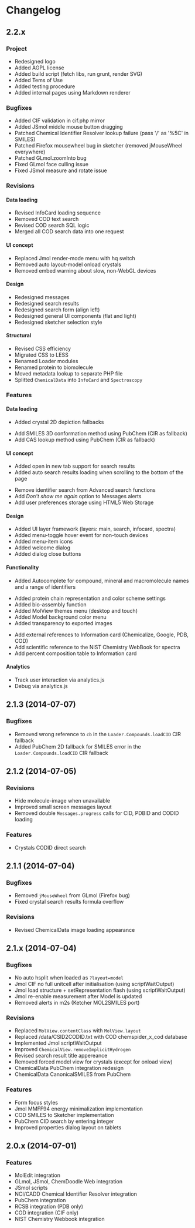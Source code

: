 # Changelog

## 2.2.x

### Project

- Redesigned logo
- Added AGPL license
- Added build script (fetch libs, run grunt, render SVG)
- Added Tems of Use
- Added testing procedure
- Added internal pages using Markdown renderer

### Bugfixes

- Added CIF validation in cif.php mirror
- Added JSmol middle mouse button dragging
- Patched Chemical Identifier Resolver lookup failure (pass '/' as '%5C' in SMILES)
- Patched Firefox mousewheel bug in sketcher (removed jMouseWheel everywhere)
- Patched GLmol.zoomInto bug
- Fixed GLmol face culling issue
- Fixed JSmol measure and rotate issue

### Revisions

#### Data loading
- Revised InfoCard loading sequence
- Removed COD text search
- Revised COD search SQL logic
- Merged all COD search data into one request

#### UI concept
- Replaced Jmol render-mode menu with hq switch
- Removed auto layout-model onload crystals
- Removed embed warning about slow, non-WebGL devices

#### Design
- Redesigned messages
- Redesigned search results
- Redesigned search form (align left)
- Redesigned general UI components (flat and light)
- Redesigned sketcher selection style

#### Structural
- Revised CSS efficiency
- Migrated CSS to LESS
- Renamed Loader modules
- Renamed protein to biomolecule
- Moved metadata lookup to separate PHP file
- Splitted `ChemicalData` into `InfoCard` and `Spectroscopy`

### Features

#### Data loading
- Added crystal 2D depiction fallbacks
+ Add SMILES 3D conformation method using PubChem (CIR as fallback)
+ Add CAS lookup method using PubChem (CIR as fallback)

#### UI concept
- Added open in new tab support for search results
- Added auto search results loading when scrolling to the bottom of the page
+ Remove identifier search from Advanced search functions
+ Add *Don't show me again* option to Messages alerts
+ Add user preferences storage using HTML5 Web Storage

#### Design
- Added UI layer framework (layers: main, search, infocard, spectra)
- Added menu-toggle hover event for non-touch devices
- Added menu-item icons
- Added welcome dialog
- Added dialog close buttons

#### Functionality
+ Added Autocomplete for compound, mineral and macromolecule names and a range of identifiers
- Added protein chain representation and color scheme settings
- Added bio-assembly function
- Added MolView themes menu (desktop and touch)
- Added Model background color menu
- Added transparency to exported images
+ Add external references to Information card (Chemicalize, Google, PDB, COD)
+ Add scientific reference to the NIST Chemistry WebBook for spectra
+ Add percent composition table to Information card

#### Analytics
+ Track user interaction via analytics.js
+ Debug via analytics.js

## 2.1.3 (2014-07-07)

### Bugfixes
- Removed wrong reference to `cb` in the `Loader.Compounds.loadCID` CIR fallback
- Added PubChem 2D fallback for SMILES error in the `Loader.Compounds.loadCID` CIR fallback

## 2.1.2 (2014-07-05)

### Revisions
- Hide molecule-image when unavailable
- Improved small screen messages layout
- Removed double `Messages.progress` calls for CID, PDBID and CODID loading

### Features
- Crystals CODID direct search

## 2.1.1 (2014-07-04)

### Bugfixes
- Removed `jMouseWheel` from GLmol (Firefox bug)
- Fixed crystal search results formula overflow

### Revisions

- Revised ChemicalData image loading appearance

## 2.1.x (2014-07-04)

### Bugfixes
- No auto hsplit when loaded as `?layout=model`
- Jmol CIF no full unitcell after initialisation (using scriptWaitOutput)
- Jmol load structure + setRepresentation flash (using scriptWaitOutput)
- Jmol re-enable measurement after Model is updated
- Removed alerts in m2s (Ketcher MOL2SMILES port)

### Revisions
- Replaced `MolView.contentClass` with `MolView.layout`
- Replaced /data/CSID2CODID.txt with COD chemspider_x_cod database
- Implemented Jmol scriptWaitOutput
- Improved `ChemicalView.removeImplicitHydrogen`
- Revised search result title appereance
- Removed forced model view for crystals (except for onload view)
- ChemicalData PubChem integration redesign
- ChemicalData CanonicalSMILES from PubChem

### Features
- Form focus styles
- Jmol MMFF94 energy minimalization implementation
- COD SMILES to Sketcher implementation
- PubChem CID search by entering integer
- Improved properties dialog layout on tablets

## 2.0.x (2014-07-01)

### Features
- MolEdit integration
- GLmol, JSmol, ChemDoodle Web integration
- JSmol scripts
- NCI/CADD Chemical Identifier Resolver integration
- PubChem integration
- RCSB integration (PDB only)
- COD integration (CIF only)
- NIST Chemistry Webbook integration

